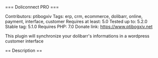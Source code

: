 === Doliconnect PRO ===

Contributors: ptibogxiv
Tags: erp, crm, ecommerce, dolibarr, online, payment, interface, customer
Requires at least: 5.0
Tested up to: 5.2.0
Stable tag: 5.1.0
Requires PHP: 7.0
Donate link: https://www.ptibogxiv.net

This plugin will synchronize your dolibarr's informations in a wordpress customer interface

== Description ==
